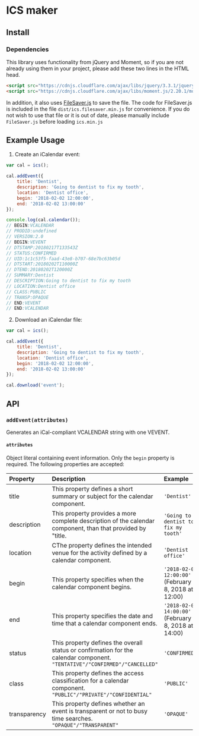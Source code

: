 # ICS maker
## Install
### Dependencies
This library uses functionality from jQuery and Moment, so if you are not already using them in your project, please add these two lines in the HTML head.
```html
<script src="https://cdnjs.cloudflare.com/ajax/libs/jquery/3.3.1/jquery.slim.min.js" integrity="sha256-3edrmyuQ0w65f8gfBsqowzjJe2iM6n0nKciPUp8y+7E=" crossorigin="anonymous"></script>
<script src="https://cdnjs.cloudflare.com/ajax/libs/moment.js/2.20.1/moment.min.js" integrity="sha256-ABVkpwb9K9PxubvRrHMkk6wmWcIHUE9eBxNZLXYQ84k=" crossorigin="anonymous"></script>
```
In addition, it also uses [FileSaver.js](https://github.com/eligrey/FileSaver.js) to save the file. The code for FileSaver.js is included in the file  `dist/ics.filesaver.min.js` for convenience. If you do not wish to use that file or it is out of date, please manually include `FileSaver.js` before loading  `ics.min.js`

## Example Usage
1) Create an iCalendar event:

```javascript
var cal = ics();

cal.addEvent({
	title: 'Dentist',
	description: 'Going to dentist to fix my tooth',
	location: 'Dentist office',
	begin: '2018-02-02 12:00:00',
	end: '2018-02-02 13:00:00'
});

console.log(cal.calendar());
// BEGIN:VCALENDAR
// PRODID:undefined
// VERSION:2.0
// BEGIN:VEVENT
// DTSTAMP:20180217T133543Z
// STATUS:CONFIRMED
// UID:1c1c53f5-faad-43e8-b707-68e7bc63b05d
// DTSTART:20180202T110000Z
// DTEND:20180202T120000Z
// SUMMARY:Dentist
// DESCRIPTION:Going to dentist to fix my tooth
// LOCATION:Dentist office
// CLASS:PUBLIC
// TRANSP:OPAQUE
// END:VEVENT
// END:VCALENDAR
```
2) Download an iCalendar file:
```javascript
var cal = ics();

cal.addEvent({
	title: 'Dentist',
	description: 'Going to dentist to fix my tooth',
	location: 'Dentist office',
	begin: '2018-02-02 12:00:00',
	end: '2018-02-02 13:00:00'
});

cal.download('event');
```
## API
### `addEvent(attributes)`
Generates an iCal-compliant VCALENDAR string with one VEVENT.
#### `attributes`
Object literal containing event information.
Only the `begin` property is required.
The following properties are accepted:

| Property 		| Description 																													| Example 												|
| :-------	 	| :----------																													| :------		 										|
| title       	| This property defines a short summary or subject for the calendar component.    												| `'Dentist'`        									|
| description 	| This property provides a more complete description of the calendar component, than that provided by "title.   				| `'Going to dentist to fix my tooth'`         			|
| location 		| CThe property defines the intended venue for the activity defined by a calendar component.   									| `'Dentist office'`        							|
| begin 		| This property specifies when the calendar component begins.  							 										| `'2018-02-08 12:00:00'` (February 8, 2018 at 12:00)	|
| end 			| This property specifies the date and time that a calendar component ends.   													| `'2018-02-08 14:00:00'` (February 8, 2018 at 14:00)	|
| status 		| This property defines the overall status or confirmation for the calendar component. `"TENTATIVE"/"CONFIRMED"/"CANCELLED"`	| `'CONFIRMED'`        									|
| class 		| This property defines the access classification for a calendar component. `"PUBLIC"/"PRIVATE"/"CONFIDENTIAL"`   				| `'PUBLIC'`       										|
| transparency	| This property defines whether an event is transparent or not to busy time searches. `"OPAQUE"/"TRANSPARENT"`    				| `'OPAQUE'`        									|